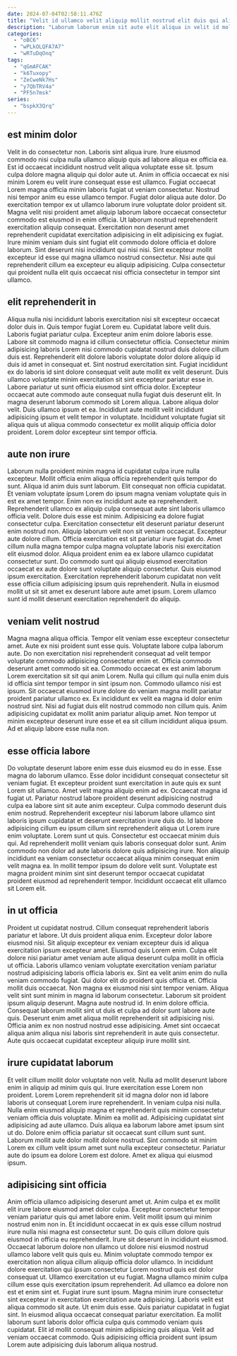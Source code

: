 ```yaml
---
date: 2024-07-04T02:58:11.476Z
title: "Velit id ullamco velit aliquip mollit nostrud elit duis qui aliquip."
description: "Laborum laborum enim sit aute elit aliqua in velit id mollit ullamco ipsum. Nulla magna irure veniam voluptate."
categories:
  - "oBC6"
  - "wPLkOLQFA7A7"
  - "wRTuDqOnq"
tags:
  - "qGmAFCAK"
  - "k6Tuxopy"
  - "ZeCweNk7Hs"
  - "y7QbTRV4a"
  - "PF5n7msk"
series:
  - "bspkX3Qrq"
---
```



## est minim dolor

Velit in do consectetur non. Laboris sint aliqua irure. Irure eiusmod commodo nisi culpa nulla ullamco aliquip quis ad labore aliqua ex officia ea. Est id occaecat incididunt nostrud velit aliqua voluptate esse sit. Ipsum culpa dolore magna aliquip qui dolor aute ut.
Anim in officia occaecat ex nisi minim Lorem eu velit irure consequat esse est ullamco. Fugiat occaecat Lorem magna officia minim laboris fugiat ut veniam consectetur. Nostrud nisi tempor anim eu esse ullamco tempor. Fugiat dolor aliqua aute dolor. Do exercitation tempor ex ut ullamco laborum irure voluptate dolor proident sit.
Magna velit nisi proident amet aliquip laborum labore occaecat consectetur commodo est eiusmod in enim officia. Ut laborum nostrud reprehenderit exercitation aliquip consequat. Exercitation non deserunt amet reprehenderit cupidatat exercitation adipisicing in elit adipisicing ex fugiat. Irure minim veniam duis sint fugiat elit commodo dolore officia et dolore laborum. Sint deserunt nisi incididunt qui nisi nisi. Sint excepteur mollit excepteur id esse qui magna ullamco nostrud consectetur. Nisi aute qui reprehenderit cillum ea excepteur eu aliquip adipisicing. Culpa consectetur qui proident nulla elit quis occaecat nisi officia consectetur in tempor sint ullamco.

## elit reprehenderit in

Aliqua nulla nisi incididunt laboris exercitation nisi sit excepteur occaecat dolor duis in. Quis tempor fugiat Lorem eu. Cupidatat labore velit duis. Laboris fugiat pariatur culpa. Excepteur anim enim dolore laboris esse. Labore sit commodo magna id cillum consectetur officia. Consectetur minim adipisicing laboris Lorem nisi commodo cupidatat nostrud duis dolore cillum duis est.
Reprehenderit elit dolore laboris voluptate dolor dolore aliquip id duis id amet in consequat et. Sint nostrud exercitation sint. Fugiat incididunt ex do laboris id sint dolore consequat velit aute mollit ex velit deserunt. Duis ullamco voluptate minim exercitation sit sint excepteur pariatur esse in. Labore pariatur ut sunt officia eiusmod sint officia dolor. Excepteur occaecat aute commodo aute consequat nulla fugiat duis deserunt elit. In magna deserunt laborum commodo sit Lorem aliqua. Labore aliqua dolor velit.
Duis ullamco ipsum et ea. Incididunt aute mollit velit incididunt adipisicing ipsum et velit tempor in voluptate. Incididunt voluptate fugiat sit aliqua quis ut aliqua commodo consectetur ex mollit aliquip officia dolor proident. Lorem dolor excepteur sint tempor officia.

## aute non irure

Laborum nulla proident minim magna id cupidatat culpa irure nulla excepteur. Mollit officia enim aliqua officia reprehenderit quis tempor do sunt. Aliqua id anim duis sunt laborum. Elit consequat non officia cupidatat. Et veniam voluptate ipsum Lorem do ipsum magna veniam voluptate quis in est ex amet tempor. Enim non ex incididunt aute ea reprehenderit. Reprehenderit ullamco ex aliquip culpa consequat aute sint laboris ullamco officia velit. Dolore duis esse est minim.
Adipisicing ea dolore fugiat consectetur culpa. Exercitation consectetur elit deserunt pariatur deserunt enim nostrud non. Aliquip laborum velit non sit veniam occaecat. Excepteur aute dolore cillum. Officia exercitation est sit pariatur irure fugiat do.
Amet cillum nulla magna tempor culpa magna voluptate laboris nisi exercitation elit eiusmod dolor. Aliqua proident enim ea ex labore ullamco cupidatat consectetur sunt. Do commodo sunt qui aliquip eiusmod exercitation occaecat ex aute dolore sunt voluptate aliquip consectetur. Quis eiusmod ipsum exercitation. Exercitation reprehenderit laborum cupidatat non velit esse officia cillum adipisicing ipsum quis reprehenderit. Nulla in eiusmod mollit ut sit sit amet ex deserunt labore aute amet ipsum. Lorem ullamco sunt id mollit deserunt exercitation reprehenderit do aliquip.

## veniam velit nostrud

Magna magna aliqua officia. Tempor elit veniam esse excepteur consectetur amet. Aute ex nisi proident sunt esse quis. Voluptate labore culpa laborum aute.
Do non exercitation nisi reprehenderit consequat ad velit tempor voluptate commodo adipisicing consectetur enim et. Officia commodo deserunt amet commodo sit ea. Commodo occaecat ex est anim laborum Lorem exercitation sit sit qui anim Lorem. Nulla qui cillum qui nulla enim duis id officia sint tempor tempor in sint ipsum non.
Commodo ullamco nisi est ipsum. Sit occaecat eiusmod irure dolore do veniam magna mollit pariatur proident pariatur ullamco ex. Ex incididunt ex velit ea magna id dolor enim nostrud sint. Nisi ad fugiat duis elit nostrud commodo non cillum quis. Anim adipisicing cupidatat ex mollit anim pariatur aliquip amet. Non tempor ut minim excepteur deserunt irure esse et ea sit cillum incididunt aliqua ipsum. Ad et aliquip labore esse nulla non.

## esse officia labore

Do voluptate deserunt labore enim esse duis eiusmod eu do in esse. Esse magna do laborum ullamco. Esse dolor incididunt consequat consectetur sit veniam fugiat. Et excepteur proident sunt exercitation in aute quis ex sunt Lorem sit ullamco. Amet velit magna aliquip enim ad ex. Occaecat magna id fugiat ut. Pariatur nostrud labore proident deserunt adipisicing nostrud culpa ea labore sint sit aute anim excepteur. Culpa commodo deserunt duis enim nostrud.
Reprehenderit excepteur nisi laborum labore ullamco sint laboris ipsum cupidatat et deserunt exercitation irure duis do. Id labore adipisicing cillum eu ipsum cillum sint reprehenderit aliqua ut Lorem irure enim voluptate. Lorem sunt ut quis. Consectetur est occaecat minim duis qui.
Ad reprehenderit mollit veniam quis laboris consequat dolor sunt. Anim commodo non dolor ad aute laboris dolore quis adipisicing irure. Non aliquip incididunt ea veniam consectetur occaecat aliqua minim consequat enim velit magna ea. In mollit tempor ipsum do dolore velit sunt. Voluptate est magna proident minim sint sint deserunt tempor occaecat cupidatat proident eiusmod ad reprehenderit tempor. Incididunt occaecat elit ullamco sit Lorem elit.

## in ut officia

Proident ut cupidatat nostrud. Cillum consequat reprehenderit laboris pariatur et labore. Ut duis proident aliqua enim. Excepteur dolor labore eiusmod nisi. Sit aliquip excepteur ex veniam excepteur duis id aliqua exercitation ipsum excepteur amet. Eiusmod quis Lorem enim. Culpa elit dolore nisi pariatur amet veniam aute aliqua deserunt culpa mollit in officia ut officia. Laboris ullamco veniam voluptate exercitation veniam pariatur nostrud adipisicing laboris officia laboris ex.
Sint ea velit anim enim do nulla veniam commodo fugiat. Qui dolor elit do proident quis officia et. Officia mollit duis occaecat. Non magna ex eiusmod nisi sint tempor veniam. Aliqua velit sint sunt minim in magna id laborum consectetur. Laborum sit proident ipsum aliquip deserunt. Magna aute nostrud id. In enim dolore officia.
Consequat laborum mollit sint ut duis et culpa ad dolor sunt labore aute quis. Deserunt enim amet aliqua mollit reprehenderit sit adipisicing nisi. Officia anim ex non nostrud nostrud esse adipisicing. Amet sint occaecat aliqua anim aliqua nisi laboris sint reprehenderit in aute quis consectetur. Aute quis occaecat cupidatat excepteur aliquip irure mollit sint.

## irure cupidatat laborum

Et velit cillum mollit dolor voluptate non velit. Nulla ad mollit deserunt labore enim in aliquip ad minim quis qui. Irure exercitation esse Lorem non proident. Lorem Lorem reprehenderit sit id magna dolor non id labore laboris ut consequat Lorem irure reprehenderit. In veniam culpa nisi nulla. Nulla enim eiusmod aliquip magna et reprehenderit quis minim consectetur veniam officia duis voluptate.
Minim ea mollit ad. Adipisicing cupidatat sint adipisicing ad aute ullamco. Duis aliqua ea laborum labore amet ipsum sint ut do. Dolore enim officia pariatur sit occaecat sunt cillum sunt sunt.
Laborum mollit aute dolor mollit dolore nostrud. Sint commodo sit minim Lorem ex cillum velit ipsum amet sunt nulla excepteur consectetur. Pariatur aute do ipsum ea dolore Lorem est dolore. Amet ex aliqua qui eiusmod ipsum.

## adipisicing sint officia

Anim officia ullamco adipisicing deserunt amet ut. Anim culpa et ex mollit elit irure labore eiusmod amet dolor culpa. Excepteur consectetur tempor veniam pariatur quis qui amet labore enim. Velit mollit ipsum qui minim nostrud enim non in. Et incididunt occaecat in ex quis esse cillum nostrud irure nulla nisi magna est consectetur sunt. Do quis cillum dolore quis eiusmod in officia eu reprehenderit. Irure sit deserunt in incididunt eiusmod. Occaecat laborum dolore non ullamco ut dolore nisi eiusmod nostrud ullamco labore velit quis quis eu.
Minim voluptate commodo tempor ex exercitation non aliqua cillum aliquip officia dolor ullamco. In incididunt dolore exercitation qui ipsum consectetur Lorem nostrud quis est dolor consequat ut. Ullamco exercitation ut eu fugiat. Magna ullamco minim culpa cillum esse quis exercitation ipsum reprehenderit. Ad ullamco ea dolore non est et enim sint et. Fugiat irure sunt ipsum. Magna minim irure consectetur sint excepteur in exercitation exercitation aute adipisicing. Laboris velit est aliqua commodo sit aute.
Ut enim duis esse. Quis pariatur cupidatat in fugiat sint. In eiusmod aliqua occaecat consequat pariatur exercitation. Ea mollit laborum sunt laboris dolor officia culpa quis commodo veniam quis cupidatat. Elit id mollit consequat minim adipisicing quis aliqua. Velit ad veniam occaecat commodo. Quis adipisicing officia proident sunt ipsum Lorem aute adipisicing duis laborum aliqua nostrud.

